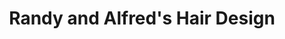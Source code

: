 ---
title: "Randy and Alfred's Hair Design"
url: /gladstone/randy-and-alfreds-hair-design/
shop: hairdresser
---